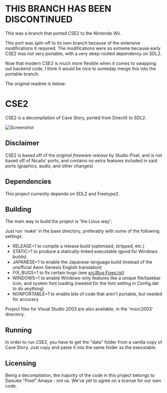 # THIS BRANCH HAS BEEN DISCONTINUED

This was a branch that ported CSE2 to the Nintendo Wii.

This port was split-off to its own branch because of the extensive modifications
it required. The modifications were so extreme because early CSE2 was not very
portable, with a very deep-rooted dependency on SDL2.

Now that modern CSE2 is much more flexible when it comes to swapping out backend
code, I think it would be nice to someday merge this into the portable branch.

The original readme is below:

# CSE2

CSE2 is a decompilation of Cave Story, ported from DirectX to SDL2.

![Screenshot](screenshot.png)

## Disclaimer

CSE2 is based off of the *original freeware release* by Studio Pixel, and is not based off of Nicalis' ports, and contains no extra features included in said ports (graphics, audio, and other changes)

## Dependencies

This project currently depends on SDL2 and Freetype2.

## Building

The main way to build the project is 'the Linux way':

Just run 'make' in the base directory, preferably with some of the following settings:

* RELEASE=1 to compile a release build (optimised, stripped, etc.)
* STATIC=1 to produce a statically-linked executable (good for Windows builds)
* JAPANESE=1 to enable the Japanese-language build (instead of the unofficial Aeon Genesis English translation)
* FIX_BUGS=1 to fix certain bugs (see [src/Bug Fixes.txt](src/Bug%20Fixes.txt))
* WINDOWS=1 to enable Windows-only features like a unique file/taskbar icon, and system font loading (needed for the font setting in Config.dat to do anything)
* NONPORTABLE=1 to enable bits of code that aren't portable, but needed for accuracy

Project files for Visual Studio 2003 are also available, in the 'msvc2003' directory.

## Running

In order to run CSE2, you have to get the "data" folder from a vanilla copy of Cave Story. Just copy and paste it into the same folder as the executable.

## Licensing

Being a decompilation, the majority of the code in this project belongs to Daisuke "Pixel" Amaya - not us. We've yet to agree on a license for our own code.
